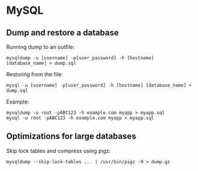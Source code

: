 # MySQL

## Dump and restore a database

Running dump to an outfile:

    mysqldump -u [username] -p[user_password] -h [hostname] [database_name] > dump.sql

Restoring from the file:

    mysql -u [username] -p[user_password] -h [hostname] [database_name] < dump.sql

Example:

    mysqldump -u root -pABC123 -h example.com myapp > myapp.sql
    mysql -u root -pABC123 -h example.com myapp < myapp.sql
    
## Optimizations for large databases

Skip lock tables and compress using pigz:
    
    mysqldump --skip-lock-tables ... | /usr/bin/pigz -9 > dump.gz
